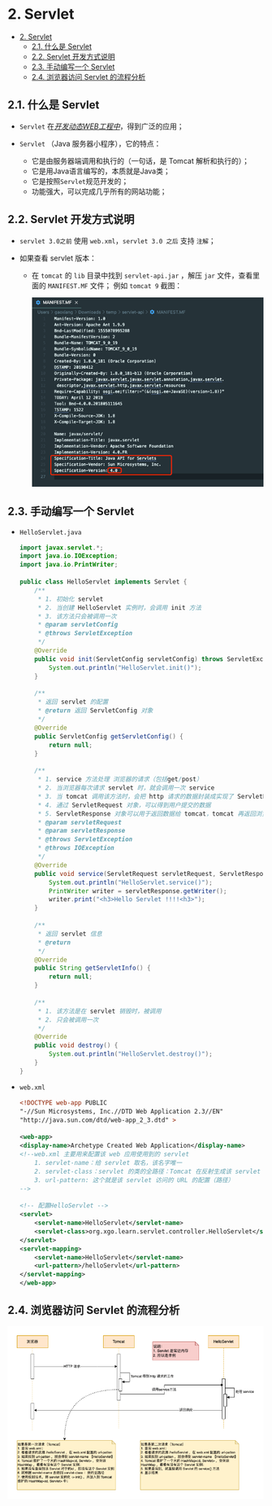 # 2. Servlet

- [2. Servlet](#2-servlet)
  - [2.1. 什么是 Servlet](#21-什么是-servlet)
  - [2.2. Servlet 开发方式说明](#22-servlet-开发方式说明)
  - [2.3. 手动编写一个 Servlet](#23-手动编写一个-servlet)
  - [2.4. 浏览器访问 Servlet 的流程分析](#24-浏览器访问-servlet-的流程分析)

## 2.1. 什么是 Servlet

- `Servlet` 在<u>*开发动态WEB工程中*</u>，得到广泛的应用；

- `Servlet` （Java 服务器小程序），它的特点：
  - 它是由服务器端调用和执行的（一句话，是 Tomcat 解析和执行的）；
  - 它是用Java语言编写的，本质就是Java类；
  - 它是按照`Servlet`规范开发的；
  - 功能强大，可以完成几乎所有的网站功能；

## 2.2. Servlet 开发方式说明

- `servlet 3.0之前` 使用 `web.xml`，`servlet 3.0 之后` 支持 `注解`；

- 如果查看 servlet 版本：
  - 在 `tomcat` 的 `lib` 目录中找到 `servlet-api.jar` ，解压 `jar` 文件，查看里面的 `MANIFEST.MF` 文件； 例如 `tomcat 9` 截图：

    ![03.png](./imgs/03.png)

## 2.3. 手动编写一个 Servlet

- `HelloServlet.java`

    ``` java
    import javax.servlet.*;
    import java.io.IOException;
    import java.io.PrintWriter;

    public class HelloServlet implements Servlet {
        /**
         * 1. 初始化 servlet
         * 2. 当创建 HelloServlet 实例时，会调用 init 方法
         * 3. 该方法只会被调用一次
         * @param servletConfig
         * @throws ServletException
         */
        @Override
        public void init(ServletConfig servletConfig) throws ServletException {
            System.out.println("HelloServlet.init()");
        }

        /**
         * 返回 servlet 的配置
         * @return 返回 ServletConfig 对象
         */
        @Override
        public ServletConfig getServletConfig() {
            return null;
        }

        /**
         * 1. service 方法处理 浏览器的请求（包括get/post）
         * 2. 当浏览器每次请求 servlet 时，就会调用一次 service
         * 3. 当 tomcat 调用该方法时，会把 http 请求的数据封装成实现了 ServletRequest 接口的 request 对象
         * 4. 通过 ServletRequest 对象，可以得到用户提交的数据
         * 5. ServletResponse 对象可以用于返回数据给 tomcat，tomcat 再返回浏览器
         * @param servletRequest
         * @param servletResponse
         * @throws ServletException
         * @throws IOException
         */
        @Override
        public void service(ServletRequest servletRequest, ServletResponse servletResponse) throws ServletException, IOException {
            System.out.println("HelloServlet.service()");
            PrintWriter writer = servletResponse.getWriter();
            writer.print("<h3>Hello Servlet !!!!<h3>");
        }

        /**
         * 返回 servlet 信息
         * @return
         */
        @Override
        public String getServletInfo() {
            return null;
        }

        /**
         * 1. 该方法是在 servlet 销毁时，被调用
         * 2. 只会被调用一次
         */
        @Override
        public void destroy() {
            System.out.println("HelloServlet.destroy()");
        }
    }
    ```

- `web.xml`

    ``` xml
    <!DOCTYPE web-app PUBLIC
    "-//Sun Microsystems, Inc.//DTD Web Application 2.3//EN"
    "http://java.sun.com/dtd/web-app_2_3.dtd" >

    <web-app>
    <display-name>Archetype Created Web Application</display-name>
    <!--web.xml 主要用来配置该 web 应用使用到的 servlet
        1. servlet-name：给 servlet 取名，该名字唯一
        2. servlet-class：servlet 的类的全路径：Tomcat 在反射生成该 servlet 需要使用
        3. url-pattern: 这个就是该 servlet 访问的 URL 的配置（路径）
    -->

    <!-- 配置HelloServlet -->
    <servlet>
        <servlet-name>HelloServlet</servlet-name>
        <servlet-class>org.xgo.learn.servlet.controller.HelloServlet</servlet-class>
    </servlet>
    <servlet-mapping>
        <servlet-name>HelloServlet</servlet-name>
        <url-pattern>/helloServlet</url-pattern>
    </servlet-mapping>
    </web-app>
    ```

## 2.4. 浏览器访问 Servlet 的流程分析

![04.png](./imgs/04.png)